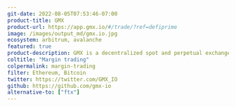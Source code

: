 ```yaml
---
git-date: 2022-08-05T07:53:46-07:00
product-title: GMX
product-url: https://app.gmx.io/#/trade/?ref=defiprime
image: /images/output_md/gmx.io.jpg
ecosystem: arbitrum, avalanche
featured: true
product-description: GMX is a decentralized spot and perpetual exchange that supports low swap fees and zero price impact trades and let you trade top cryptocurrencies with up to 30x leverage directly from your wallet.
coltitle: "Margin trading"
colpermalink: margin-trading
filter: Ethereum, Bitcoin
twitter: https://twitter.com/GMX_IO
github: https://github.com/gmx-io
alternative-to: ["ftx"]
---
```

